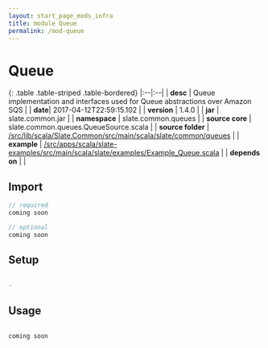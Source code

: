 ```yaml
---
layout: start_page_mods_infra
title: module Queue
permalink: /mod-queue
---
```


# Queue

{: .table .table-striped .table-bordered}
|:--|:--|
| **desc** | Queue implementation and interfaces used for Queue abstractions over Amazon SQS | 
| **date**| 2017-04-12T22:59:15.102 |
| **version** | 1.4.0  |
| **jar** | slate.common.jar  |
| **namespace** | slate.common.queues  |
| **source core** | slate.common.queues.QueueSource.scala  |
| **source folder** | [/src/lib/scala/Slate.Common/src/main/scala/slate/common/queues](https://github.com/code-helix/slatekit/tree/master/src/lib/scala/Slate.Common/src/main/scala/slate/common/queues)  |
| **example** | [/src/apps/scala/slate-examples/src/main/scala/slate/examples/Example_Queue.scala](https://github.com/code-helix/slatekit/tree/master/src/apps/scala/slate-examples/src/main/scala/slate/examples/Example_Queue.scala) |
| **depends on** |   |

## Import
```scala 
// required 
coming soon

// optional 
coming soon

```

## Setup
```scala

-

```

## Usage
```scala

coming soon

```

